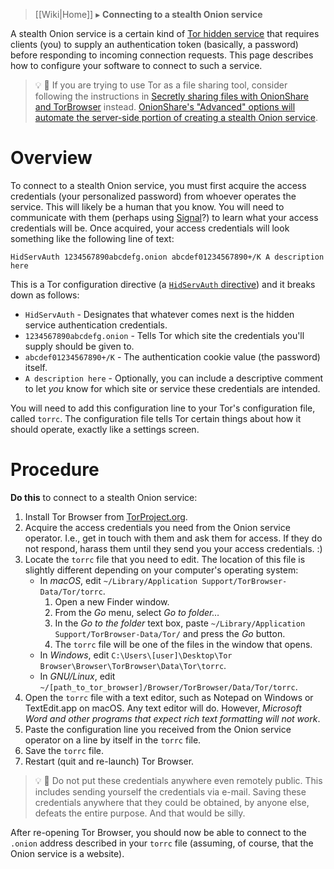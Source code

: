 > [[Wiki|Home]] ▸ **Connecting to a stealth Onion service**

A stealth Onion service is a certain kind of [Tor hidden service](https://www.torproject.org/docs/hidden-services.html.en) that requires clients (you) to supply an authentication token (basically, a password) before responding to incoming connection requests. This page describes how to configure your software to connect to such a service.

> 💡 🔰 If you are trying to use Tor as a file sharing tool, consider following the instructions in [Secretly sharing files with OnionShare and TorBrowser](https://github.com/AnarchoTechNYC/meta/blob/master/train-the-trainers/mr-robots-netflix-n-hack/week-1/secretly-sharing-files-with-onionshare-and-tor-browser/README.md#readme) instead. [OnionShare's "Advanced" options will automate the server-side portion of creating a stealth Onion service](https://github.com/micahflee/onionshare/wiki/Stealth-Onion-Services).

# Overview

To connect to a stealth Onion service, you must first acquire the access credentials (your personalized password) from whoever operates the service. This will likely be a human that you know. You will need to communicate with them (perhaps using [Signal](https://signal.org/)?) to learn what your access credentials will be. Once acquired, your access credentials will look something like the following line of text:

```
HidServAuth 1234567890abcdefg.onion abcdef01234567890+/K A description here
```

This is a Tor configuration directive (a [`HidServAuth` directive](https://www.torproject.org/docs/tor-manual.html#HidServAuth)) and it breaks down as follows:

* `HidServAuth` - Designates that whatever comes next is the hidden service authentication credentials.
* `1234567890abcdefg.onion` - Tells Tor which site the credentials you'll supply should be given to.
* `abcdef01234567890+/K` - The authentication cookie value (the password) itself.
* `A description here` - Optionally, you can include a descriptive comment to let *you* know for which site or service these credentials are intended.

You will need to add this configuration line to your Tor's configuration file, called `torrc`. The configuration file tells Tor certain things about how it should operate, exactly like a settings screen.

# Procedure

**Do this** to connect to a stealth Onion service:

1. Install Tor Browser from [TorProject.org](https://www.torproject.org/download/download-easy.html).
1. Acquire the access credentials you need from the Onion service operator. I.e., get in touch with them and ask them for access. If they do not respond, harass them until they send you your access credentials. :) 
1. Locate the `torrc` file that you need to edit. The location of this file is slightly different depending on your computer's operating system:
    * In *macOS*, edit `~/Library/Application Support/TorBrowser-Data/Tor/torrc`.
        1. Open a new Finder window.
        1. From the *Go* menu, select *Go to folder…*
        1. In the *Go to the folder* text box, paste `~/Library/Application Support/TorBrowser-Data/Tor/` and press the *Go* button.
        1. The `torrc` file will be one of the files in the window that opens.
    * In *Windows*, edit `C:\Users\[user]\Desktop\Tor Browser\Browser\TorBrowser\Data\Tor\torrc`.
    * In *GNU/Linux*, edit `~/[path_to_tor_browser]/Browser/TorBrowser/Data/Tor/torrc`.
1. Open the `torrc` file with a text editor, such as Notepad on Windows or TextEdit.app on macOS. Any text editor will do. However, *Microsoft Word and other programs that expect rich text formatting will not work*.
1. Paste the configuration line you received from the Onion service operator on a line by itself in the `torrc` file.
1. Save the `torrc` file.
1. Restart (quit and re-launch) Tor Browser.

> 💡 🔰 Do not put these credentials anywhere even remotely public. This includes sending yourself the credentials via e-mail. Saving these credentials anywhere that they could be obtained, by anyone else, defeats the entire purpose. And that would be silly.

After re-opening Tor Browser, you should now be able to connect to the `.onion` address described in your `torrc` file (assuming, of course, that the Onion service is a website).